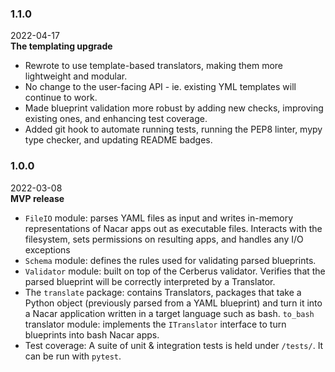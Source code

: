 ### 1.1.0
2022-04-17  
**The templating upgrade**
- Rewrote to use template-based translators, making them more lightweight and modular.
- No change to the user-facing API - ie. existing YML templates will continue to work.
- Made blueprint validation more robust by adding new checks, improving existing ones, and enhancing test coverage.
- Added git hook to automate running tests, running the PEP8 linter, mypy type checker, and updating README badges.


### 1.0.0
2022-03-08  
**MVP release**
- `FileIO` module: parses YAML files as input and writes in-memory representations of Nacar apps out as executable files. Interacts with the filesystem, sets permissions on resulting apps, and handles any I/O exceptions
- `Schema` module: defines the rules used for validating parsed blueprints.
- `Validator` module: built on top of the Cerberus validator. Verifies that the parsed blueprint will be correctly interpreted by a Translator.
- The `translate` package: contains Translators, packages that take a Python object (previously parsed from a YAML blueprint) and turn it into a Nacar application written in a target language such as bash.
`to_bash` translator module: implements the `ITranslator` interface to turn blueprints into bash Nacar apps.
- Test coverage: A suite of unit & integration tests is held under `/tests/`. It can be run with `pytest`.
